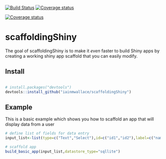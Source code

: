 [![Build Status](https://travis-ci.org/iainmwallace/scaffoldingShiny.svg?branch=master)](https://travis-ci.org/iainmwallace/scaffoldingShiny) [![Coverage status](https://codecov.io/gh/iainmwallace/scaffoldingShiny/branch/master/graph/badge.svg)](https://codecov.io/github/iainmwallace/scaffoldingShiny?branch=master)

[![Coverage status](https://codecov.io/gh/iainmwallace/scaffoldingShiny/branch/master/graph/badge.svg)](https://codecov.io/github/iainmwallace/scaffoldingShiny?branch=master)

# scaffoldingShiny

The goal of scaffoldingShiny is to make it *even* faster to build Shiny apps by creating a working shiny app scaffold that you can easily modify.

## Install
``` r

# install.packages("devtools")
devtools::install_github("iainmwallace/scaffoldingShiny")

```

## Example

This is a basic example which shows you how to scaffold an app that will display data from a user

``` r
# define list of fields for data entry
input_list<-list(type=c("Text","Select"),id=c("id1","id2"),label=c("name","description"))

# scaffold app
build_basic_app(input_list,datastore_type="sqllite")

```

